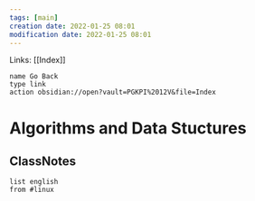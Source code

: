 ```yaml
---
tags: [main]
creation date: 2022-01-25 08:01
modification date: 2022-01-25 08:01
---
```


Links: [[Index]]
```button
name Go Back
type link
action obsidian://open?vault=PGKPI%2012V&file=Index
```
# Algorithms and Data Stuctures
## ClassNotes
```dataview
list english
from #linux
```